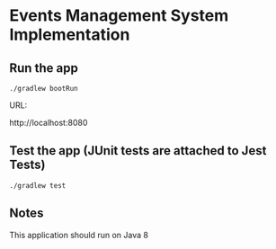 # Events Management System Implementation

## Run the app

````
./gradlew bootRun
````
URL:

http://localhost:8080


## Test the app (JUnit tests are attached to Jest Tests)

````
./gradlew test
````

## Notes

This application should run on Java 8
